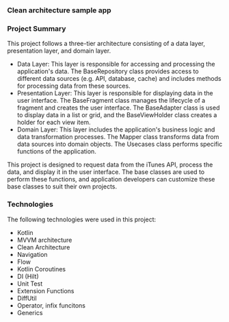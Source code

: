 ### Clean architecture sample app 

### Project Summary

This project follows a three-tier architecture consisting of a data layer, presentation layer, and domain layer.

- Data Layer: This layer is responsible for accessing and processing the application's data. The BaseRepository class provides access to different data sources (e.g. API, database, cache) and includes methods for processing data from these sources.
- Presentation Layer: This layer is responsible for displaying data in the user interface. The BaseFragment class manages the lifecycle of a fragment and creates the user interface. The BaseAdapter class is used to display data in a list or grid, and the BaseViewHolder class creates a holder for each view item.
- Domain Layer: This layer includes the application's business logic and data transformation processes. The Mapper class transforms data from data sources into domain objects. The Usecases class performs specific functions of the application.

This project is designed to request data from the iTunes API, process the data, and display it in the user interface. The base classes are used to perform these functions, and application developers can customize these base classes to suit their own projects.

### Technologies
The following technologies were used in this project:
                  
-  Kotlin
-  MVVM architecture
-  Clean Architecture 
-  Navigation
-  Flow
-  Kotlin Coroutines
-  DI (Hilt)
-  Unit Test
-  Extension Functions
-  DiffUtil
-  Operator, infix funcitons
-  Generics


